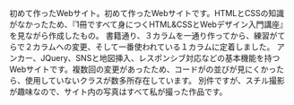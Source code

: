 初めて作ったWebサイト。初めて作ったWebサイトです。HTMLとCSSの知識がなかったため、『1冊ですべて身につくHTML&CSSとWebデザイン入門講座』を見ながら作成したもの。
書籍通り、３カラムを一通り作ってから、練習がてらで２カラムへの変更、そして一番使われている１カラムに定着しました。
アンカー、JQuery、SNSと地図挿入、レスポンシブ対応などの基本機能を持つWebサイトです。複数回の変更があったため、コードがの並びが見にくかったら、使用していないクラスが数多所存在しています。
別件ですが、スチル撮影が趣味なので、サイト内の写真はすべて私が撮った作品です。
